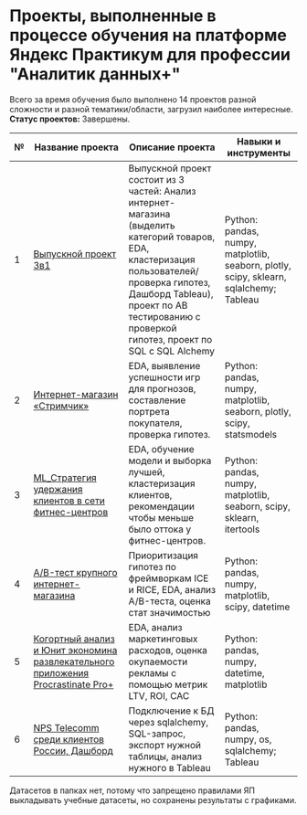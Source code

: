 # Проекты, выполненные в процессе обучения на платформе Яндекс Практикум для профессии "Аналитик данных+"
Всего за время обучения было выполнено 14 проектов разной сложности и разной тематики/области, загрузил наиболее интересные.
**Статус проектов:** Завершены.

| № | Название проекта | Описание проекта | Навыки и инструменты |
| - | ---------------- | ---------------- | -------------------- |
| 1 | [Выпускной проект 3в1](https://github.com/kolmakovwork/yandex_practikum/tree/main/1_24_final_ecom) | Выпускной проект состоит из 3 частей: Анализ интернет-магазина (выделить категорий товаров, EDA, кластеризация пользователей/проверка гипотез, Дашборд Tableau), проект по AB тестированию с проверкой гипотез, проект по SQL c SQL Alchemy|Python: pandas, numpy, matplotlib, seaborn, plotly, scipy, sklearn, sqlalchemy; Tableau |
| 2 | [Интернет-магазин «Стримчик»](https://github.com/kolmakovwork/yandex_practikum/tree/main/2_22_strimchik_store) | EDA, выявление успешности игр для прогнозов, составление портрета покупателя, проверка гипотез. | Python: pandas, numpy, matplotlib, seaborn, plotly, scipy, statsmodels |
| 3 | [ML_Cтратегия удержания клиентов в сети фитнес-центров](https://github.com/kolmakovwork/yandex_practikum/tree/main/3_18_ml_fitness) | EDA, обучение модели и выборка лучшей, кластеризация клиентов, рекомендации чтобы меньше было оттока у фитнес-центров. | Python: pandas, numpy, matplotlib, seaborn, scipy, sklearn, itertools |
| 4 | [A/B-тест крупного интернет-магазина](https://github.com/kolmakovwork/yandex_practikum/tree/main/4_17_ab_ecom) | Приоритизация гипотез по фреймворкам ICE и RICE, EDA, анализ A/B-теста, оценка стат значимостью | Python: pandas, numpy, matplotlib, scipy, datetime |
| 5 | [Когортный анализ и Юнит экономина развлекательного приложения Procrastinate Pro+](https://github.com/kolmakovwork/yandex_practikum/tree/main/5_13_cohort_analysis)| EDA, анализ маркетинговых расходов, оценка окупаемости рекламы с помощью метрик LTV, ROI, CAC | Python: pandas, numpy, datetime, matplotlib |
| 6 | [NPS Telecomm среди клиентов России, Дашборд](https://github.com/kolmakovwork/yandex_practikum/tree/main/6_12_telecomm)| Подключение к БД через sqlalchemy, SQL-запрос, экспорт нужной таблицы, анализ нужного в Tableau | Python: pandas, numpy, os, sqlalchemy; Tableau |

Датасетов в папках нет, потому что запрещено правилами ЯП выкладывать учебные датасеты, но сохранены результаты с графиками.
